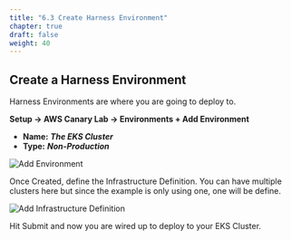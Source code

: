 ```yaml
---
title: "6.3 Create Harness Environment"
chapter: true
draft: false
weight: 40
---
```


## Create a Harness Environment

Harness Environments are where you are going to deploy to.

**Setup -> AWS Canary Lab -> Environments + Add Environment**

* **Name:** ***The EKS Cluster***
* **Type:** ***Non-Production***

![Add Environment](/images/eks_environment.png)

Once Created, define the Infrastructure Definition. You can have multiple clusters here but since the example is only using one, one will be define. 

![Add Infrastructure Definition](/images/eks_infra_def.png)

Hit Submit and now you are wired up to deploy to your EKS Cluster.  
